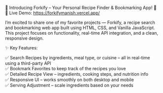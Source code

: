 🍴 Introducing Forkify – Your Personal Recipe Finder & Bookmarking App! 🚀
🔗 Live Demo: https://forkifymanish.vercel.app/

I’m excited to share one of my favorite projects — Forkify, a recipe search and bookmarking web app built using HTML, CSS, and Vanilla JavaScript. This project focuses on functionality, real-time API integration, and a clean, responsive design.

✨ Key Features:

✅ Search Recipes by ingredients, meal type, or cuisine – all in real-time using a third-party API<br/>
✅ Bookmark Favorites to keep track of the recipes you love<br/>
✅ Detailed Recipe View – ingredients, cooking steps, and nutrition info<br/>
✅ Responsive UI – works smoothly on both desktop and mobile<br/>
✅ Serving Adjustment – scale ingredients based on your needs<br/>

